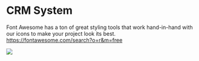 # CRM System

Font Awesome has a ton of great styling tools that work hand-in-hand with our icons to make your project look its best.
https://fontawesome.com/search?o=r&m=free

![]([https://github.com/comp4117-spring2023-frontend-group-a/Your_GIF_Name.gif](https://github.com/UG-CS-HKBU/comp4117-spring2023-frontend-group-a/blob/master/src/assets/demo.gif))
